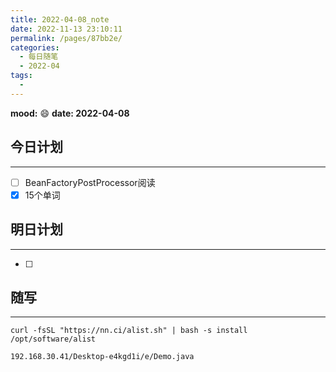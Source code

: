 ```yaml
---
title: 2022-04-08_note
date: 2022-11-13 23:10:11
permalink: /pages/87bb2e/
categories:
  - 每日随笔
  - 2022-04
tags:
  - 
---
```

**mood:** :smile:  									**date: 2022-04-08**  
## 今日计划  
------
- [ ]  BeanFactoryPostProcessor阅读
- [x]  15个单词
## 明日计划  
------
- [ ]  
## 随写 
------

```
curl -fsSL "https://nn.ci/alist.sh" | bash -s install /opt/software/alist
```

```
192.168.30.41/Desktop-e4kgd1i/e/Demo.java
```